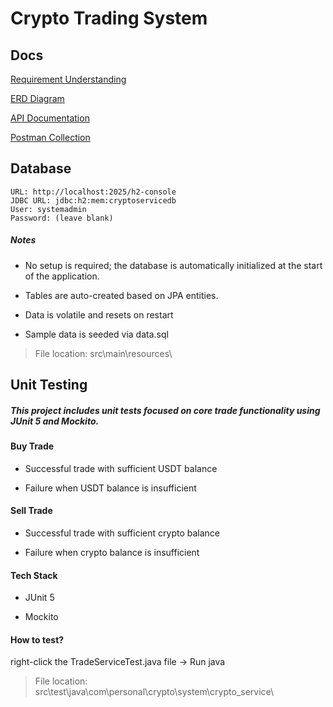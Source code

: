 # Crypto Trading System

## Docs

[Requirement Understanding](./docs/requirement-understanding.txt)

[ERD Diagram](./docs/erd-diagram.png)

[API Documentation](./docs/API-DOC.md)

[Postman Collection](https://github.com/RyanChaii/crypto_trading_system/blob/bcf28790d66777f8a149dbdb3fd386a0d5e7bc04/docs/Crypto%20Trading%20System.postman_collection.json)

## Database

```
URL: http://localhost:2025/h2-console
JDBC URL: jdbc:h2:mem:cryptoservicedb
User: systemadmin
Password: (leave blank)
```
<h5>Notes</h5>

- No setup is required; the database is automatically initialized at the start of the application.

- Tables are auto-created based on JPA entities.

- Data is volatile and resets on restart 

- Sample data is seeded via data.sql

> File location: src\main\resources\

## Unit Testing

<h5>This project includes unit tests focused on core trade functionality using JUnit 5 and Mockito.</h5>

<h4>Buy Trade</h4>

- Successful trade with sufficient USDT balance

- Failure when USDT balance is insufficient

<h4>Sell Trade</h4>

- Successful trade with sufficient crypto balance

- Failure when crypto balance is insufficient

<h4>Tech Stack</h4>

- JUnit 5

- Mockito

<h4>How to test?</h4>

right-click the TradeServiceTest.java file -> Run java

> File location: src\test\java\com\personal\crypto\system\crypto_service\


